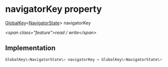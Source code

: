 


# navigatorKey property







[GlobalKey](https:api.flutter.dev/flutter/widgets/GlobalKey-class.html)&lt;[NavigatorState](https:api.flutter.dev/flutter/widgets/NavigatorState-class.html)\> navigatorKey
  
_\<span class="feature"\>read / write\</span\>_






## Implementation

```dart
GlobalKey\<NavigatorState\> navigatorKey = GlobalKey\<NavigatorState\>();
```







